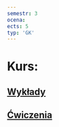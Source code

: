 ```yaml
---
semestr: 3
ocena: 
ects: 5
typ: 'GK'
---
```


# Kurs:
## [Wykłady](/Notatki/Semestr%203/In%C5%BCynierskie%20zastosowania%20statystyki/Wyk%C5%82ady/Wyk%C5%82ady.md)
## [Ćwiczenia](/Notatki/Semestr%203/In%C5%BCynierskie%20zastosowania%20statystyki/%C4%86wiczenia/%C4%86wiczenia.md)